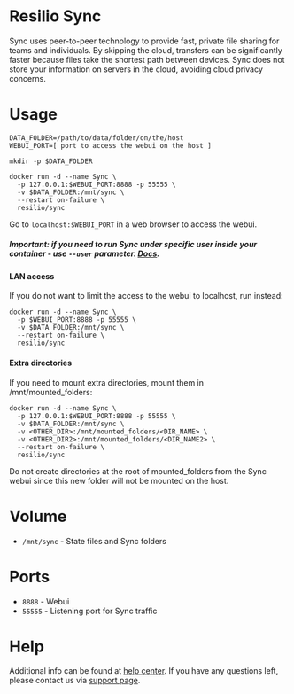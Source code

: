 Resilio Sync
===============

Sync uses peer-to-peer technology to provide fast, private file sharing for teams and individuals. By skipping the cloud, transfers can be significantly faster because files take the shortest path between devices. Sync does not store your information on servers in the cloud, avoiding cloud privacy concerns.

# Usage

    DATA_FOLDER=/path/to/data/folder/on/the/host
    WEBUI_PORT=[ port to access the webui on the host ]

    mkdir -p $DATA_FOLDER

    docker run -d --name Sync \
      -p 127.0.0.1:$WEBUI_PORT:8888 -p 55555 \
      -v $DATA_FOLDER:/mnt/sync \
      --restart on-failure \
      resilio/sync

Go to `localhost:$WEBUI_PORT` in a web browser to access the webui.

##### Important: if you need to run Sync under specific user inside your container - use `--user` parameter. [Docs](https://docs.docker.com/engine/reference/run/#user).

#### LAN access

If you do not want to limit the access to the webui to localhost, run instead:

    docker run -d --name Sync \
      -p $WEBUI_PORT:8888 -p 55555 \
      -v $DATA_FOLDER:/mnt/sync \
      --restart on-failure \
      resilio/sync

#### Extra directories

If you need to mount extra directories, mount them in /mnt/mounted_folders:

    docker run -d --name Sync \
      -p 127.0.0.1:$WEBUI_PORT:8888 -p 55555 \
      -v $DATA_FOLDER:/mnt/sync \
      -v <OTHER_DIR>:/mnt/mounted_folders/<DIR_NAME> \
      -v <OTHER_DIR2>:/mnt/mounted_folders/<DIR_NAME2> \
      --restart on-failure \
      resilio/sync

Do not create directories at the root of mounted_folders from the Sync webui since this new folder will not be mounted on the host.

# Volume

* `/mnt/sync` - State files and Sync folders

# Ports

* `8888` - Webui
* `55555` - Listening port for Sync traffic

# Help

Additional info can be found at [help center](https://help.getsync.com).
If you have any questions left, please contact us via [support page](https://help.getsync.com/hc/en-us/requests/new?ticket_form_id=91563).
